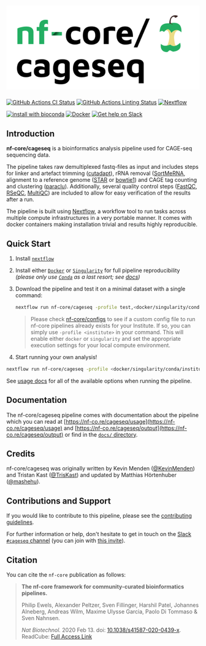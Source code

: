 # ![nf-core/cageseq](docs/images/nf-core-cageseq_logo.png)

[![GitHub Actions CI Status](https://github.com/nf-core/cageseq/workflows/cageseq%20CI/badge.svg)](https://github.com/nf-core/cageseq/actions)
[![GitHub Actions Linting Status](https://github.com/nf-core/cageseq/workflows/cageseq%20linting/badge.svg)](https://github.com/nf-core/cageseq/actions)
[![Nextflow](https://img.shields.io/badge/nextflow-%E2%89%A519.10.0-brightgreen.svg)](https://www.nextflow.io/)

[![install with bioconda](https://img.shields.io/badge/install%20with-bioconda-brightgreen.svg)](https://bioconda.github.io/)
[![Docker](https://img.shields.io/docker/automated/nfcore/cageseq.svg)](https://hub.docker.com/r/nfcore/cageseq)
[![Get help on Slack](http://img.shields.io/badge/slack-nf--core%20%23cageseq-4A154B?logo=slack)](https://nfcore.slack.com/channels/cageseq)

## Introduction

**nf-core/cageseq** is a bioinformatics analysis pipeline used for CAGE-seq sequencing data.

The pipeline takes raw demultiplexed fastq-files as input and includes steps for linker and artefact trimming
([cutadapt](https://cutadapt.readthedocs.io/en/stable/guide.html)), rRNA removal ([SortMeRNA](https://github.com/biocore/sortmerna), alignment to a reference genome ([STAR](https://github.com/alexdobin/STAR) or [bowtie1](http://bowtie-bio.sourceforge.net/index.shtml)) and CAGE tag counting
and clustering ([paraclu](http://cbrc3.cbrc.jp/~martin/paraclu/)).
Additionally, several quality control steps
([FastQC](https://www.bioinformatics.babraham.ac.uk/projects/fastqc/),
[RSeQC](http://rseqc.sourceforge.net/),
[MultiQC](https://multiqc.info/))
are included to allow for easy verification of the results after a run.

The pipeline is built using [Nextflow](https://www.nextflow.io), a workflow tool to run tasks across multiple compute infrastructures in a very portable manner. It comes with docker containers making installation trivial and results highly reproducible.

## Quick Start

1. Install [`nextflow`](https://nf-co.re/usage/installation)

2. Install either [`Docker`](https://docs.docker.com/engine/installation/) or [`Singularity`](https://www.sylabs.io/guides/3.0/user-guide/) for full pipeline reproducibility _(please only use [`Conda`](https://conda.io/miniconda.html) as a last resort; see [docs](https://nf-co.re/usage/configuration#basic-configuration-profiles))_

3. Download the pipeline and test it on a minimal dataset with a single command:

    ```bash
    nextflow run nf-core/cageseq -profile test,<docker/singularity/conda/institute>
    ```

    > Please check [nf-core/configs](https://github.com/nf-core/configs#documentation) to see if a custom config file to run nf-core pipelines already exists for your Institute. If so, you can simply use `-profile <institute>` in your command. This will enable either `docker` or `singularity` and set the appropriate execution settings for your local compute environment.

4. Start running your own analysis!

```bash
nextflow run nf-core/cageseq -profile <docker/singularity/conda/institute> --input '*_R1.fastq.gz' --aligner <'star'/'bowtie1'> --genome GRCh38
```

See [usage docs](docs/usage.md) for all of the available options when running the pipeline.

## Documentation

The nf-core/cageseq pipeline comes with documentation about the pipeline which you can read at [https://nf-co.re/cageseq/usage](https://nf-co.re/cageseq/usage) and [https://nf-co.re/cageseq/output](https://nf-co.re/cageseq/output) or find in the [`docs/` directory](docs).

## Credits

nf-core/cageseq was originally written by Kevin Menden ([@KevinMenden](https://github.com/KevinMenden)) and Tristan Kast ([@TrisKast](https://github.com/TrisKast)) and updated by Matthias Hörtenhuber ([@mashehu](https://github.com/mashehu)).

## Contributions and Support

If you would like to contribute to this pipeline, please see the [contributing guidelines](.github/CONTRIBUTING.md).

For further information or help, don't hesitate to get in touch on the [Slack `#cageseq` channel](https://nfcore.slack.com/channels/cageseq) (you can join with [this invite](https://nf-co.re/join/slack)).

## Citation

<!-- TODO nf-core: Add citation for pipeline after first release. Uncomment lines below and update Zenodo doi. -->
<!-- If you use  nf-core/cageseq for your analysis, please cite it using the following doi: [10.5281/zenodo.XXXXXX](https://doi.org/10.5281/zenodo.XXXXXX) -->

You can cite the `nf-core` publication as follows:

> **The nf-core framework for community-curated bioinformatics pipelines.**
>
> Philip Ewels, Alexander Peltzer, Sven Fillinger, Harshil Patel, Johannes Alneberg, Andreas Wilm, Maxime Ulysse Garcia, Paolo Di Tommaso & Sven Nahnsen.
>
> _Nat Biotechnol._ 2020 Feb 13. doi: [10.1038/s41587-020-0439-x](https://dx.doi.org/10.1038/s41587-020-0439-x).
> ReadCube: [Full Access Link](https://rdcu.be/b1GjZ)
